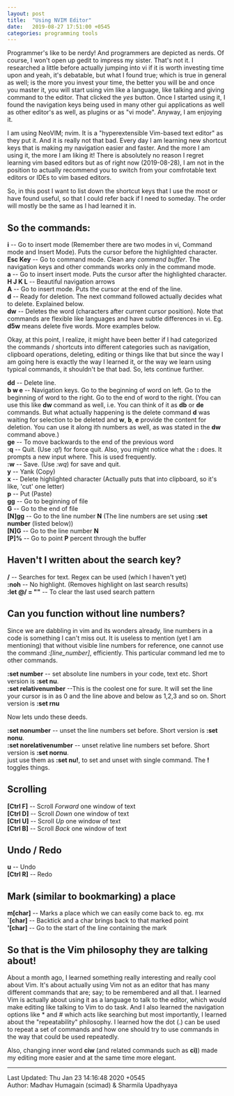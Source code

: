 ```yaml
---
layout: post
title:  "Using NVIM Editor"
date:   2019-08-27 17:51:00 +0545
categories: programming tools
---
```

Programmer's like to be nerdy! And programmers are depicted as nerds. Of course, I won't open up gedit to impress my sister. That's not it. I researched a little before actually jumping into vi if it is worth investing time upon and yeah, it's debatable, but what I found true; which is true in general as well; is the more you invest your time, the better you will be and once you master it, you will start using vim like a language, like talking and giving command to the editor. That clicked the *yes* button. Once I started using it, I found the navigation keys being used in many other gui applications as well as other editor's as well, as plugins or as "vi mode". Anyway, I am enjoying it.

I am using NeoVIM; nvim. It is a "hyperextensible Vim-based text editor" as they put it. And it is really not that bad. Every day I am learning new shortcut keys that is making my navigation easier and faster. And the more I am using it, the more I am liking it! There is absolutely no reason I regret learning vim based editors but as of right now (2019-08-28), I am not in the position to actually recommend you to switch from your comfrotable text editors or IDEs to vim based editors.

So, in this post I want to list down the shortcut keys that I use the most or have found useful, so that I could refer back if I need to someday. The order will mostly be the same as I had learned it in.

## So the commands:
**i**       -- Go to insert mode (Remember there are two modes in vi, Command mode and Insert Mode). Puts the cursor before the highlighted character.  
**Esc Key** -- Go to command mode. Clean any *command buffer*. The navigation keys and other commands works only in the command mode.  
**a**       -- Go to insert insert mode. Puts the cursor after the highlighted character.  
**H J K L** -- Beautiful navigation arrows  
**A**       -- Go to insert mode. Puts the cursor at the end of the line.  
**d**       -- Ready for deletion. The next command followed actually decides what to delete. Explained below.  
**dw**      -- Deletes the word (characters after current cursor position). Note that commands are flexible like languages and have subtle differences in vi. Eg. **d5w** means delete five words. More examples below.  

Okay, at this point, I realize, it might have been better if I had categorized the commands / shortcuts into different categories such as navigation, clipboard operations, deleting, editing or things like that but since the way I am going here is exactly the way I learned it, or the way we learn using typical commands, it shouldn't be that bad. So, lets continue further.

**dd**      -- Delete line.  
**b w e**   -- Navigation keys. Go to the beginning of word on left. Go to the beginning of word to the right. Go to the end of word to the right. (You can use this like **dw** command as well, i.e. You can think of it as **db** or **de** commands. But what actually happening is the delete command **d** was waiting for selection to be deleted and **w**, **b**, **e** provide the content for deletion. You can use it along ith numbers as well, as was stated in the **dw** command above.)  
**ge**      -- To move backwards to the end of the previous word  
**:q**        -- Quit. (Use *:q!*) for force quit. Also, you might notice what the **:** does. It prompts a new input where. This is used frequently.  
**:w**        -- Save. (Use *:wq*) for save and quit.  
**y**        -- Yank (Copy)  
**x**        -- Delete highlighted character (Actually puts that into clipboard, so it's like, 'cut' one letter)   
**p**        -- Put (Paste)  
**gg**       -- Go to beginning of file  
**G**        -- Go to the end of file  
**[N]gg**    -- Go to the line number **N** (The line numbers are set using **:set number** (listed below))  
**[N]G**     -- Go to the line number **N**  
**[P]%**     -- Go to point **P** percent through the buffer  

## Haven't I written about the search key?
**/**        -- Searches for text. Regex can be used (which I haven't yet)  
**:noh**      -- No highlight. (Removes highlight on last search results)  
**:let @/ = ""** -- To clear the last used search pattern  

## Can you function without line numbers?
Since we are dabbling in vim and its wonders already, line numbers in a code is something I can't miss out. It is useless to mention (yet I am mentioning) that without visible line numbers for reference, one cannot use the command *:[line_number]*, efficiently. This particular command led me to other commands.

**:set number**           -- set absolute line numbers in your code, text etc. Short version is **:set nu**.  
**:set relativenumber**   --This is the coolest one for sure. It will set the line your cursor is in as 0 and the line above and below as 1,2,3 and so on. Short version is **:set rnu**  

Now lets undo these deeds.

**:set nonumber**         -- unset the line numbers set before. Short version is **:set nonu**.  
**:set norelativenumber** -- unset relative line numbers set before. Short version is **:set nornu**.  
just use them as **:set nu!**, to set and unset with single command. The **!** toggles things.  

## Scrolling
**[Ctrl F]**              -- Scroll *Forward* one window of text  
**[Ctrl D]**              -- Scroll *Down* one window of text  
**[Ctrl U]**              -- Scroll *Up* one window of text  
**[Ctrl B]**              -- Scroll *Back* one window of text  

## Undo / Redo

**u**        -- Undo  
**[Ctrl R]** -- Redo  

## Mark (similar to bookmarking) a place 

**m[char]**              -- Marks a place which we can easily come back to. eg. mx  
**`[char]**              -- Backtick and a char brings back to that marked point  
**'[char]**              -- Go to the start of the line containing the mark  

## So that is the Vim philosophy they are talking about!
About a month ago, I learned something really interesting and really cool about Vim. It's about actually using Vim not as an editor that has many different commands that are; say; to be remembered and all that. I learned Vim is actually about using it as a language to talk to the editor, which would make editing like talking to Vim to do  task. And I also learned the navigation options like * and # which acts like searching but most importantly, I learned about the "repeatability" philosophy. I learned how the dot (.) can be used to repeat a set of commands and how one should try to use commands in the way that could be used repeatedly. 

Also, changing inner word **ciw** (and related commands such as **ci)**) made my editing more easier and at the same time more elegant.

----------
Last Updated: Thu Jan 23 14:16:48 2020 +0545  
Author: Madhav Humagain (scimad) & Sharmila Upadhyaya
